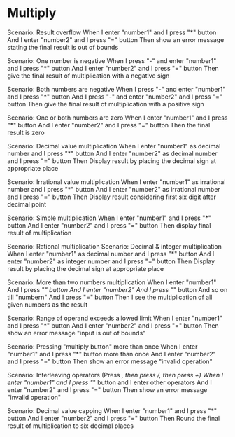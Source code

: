 # Multiply

Scenario: Result overflow
When I enter "number1"
and I press "*" button
And I enter "number2"
and I press "=" button
Then show an error message stating the final result is out of bounds

Scenario: One number is negative
When I press "-" and enter "number1"
and I press "*" button
And I enter "number2"
and I press "=" button
Then give the final result of multiplication with a negative sign

Scenario: Both numbers are negative
When I press "-" and enter "number1"
and I press "*" button
And I press "-" and enter "number2"
and I press "=" button
Then give the final result of multiplication with a positive sign

Scenario: One or both numbers are zero
When I enter "number1"
and I press "*" button
And I enter "number2"
and I press "=" button
Then the final result is zero

Scenario: Decimal value multiplication
When I enter "number1" as decimal number
and I press "*" button
And I enter "number2" as decimal number
and I press "=" button
Then Display result by placing the decimal sign at appropriate place

Scenario: Irrational value multiplication
When I enter "number1" as irrational number
and I press "*" button
And I enter "number2" as irrational number
and I press "=" button
Then Display result considering first six digit after decimal point

Scenario: Simple multiplication
When I enter "number1"
and I press "*" button
And I enter "number2"
and I press "=" button
Then display final result of multiplication

Scenario: Rational multiplication
Scenario: Decimal & integer multiplication
When I enter "number1" as decimal number
and I press "*" button
And I enter "number2" as integer number
and I press "=" button
Then Display result by placing the decimal sign at appropriate place

Scenario: More than two numbers multiplication
When I enter "number1"
And I press "*" button
And I enter "number2"
And I press "*" button
And so on till "numbern"
And I press "=" button
Then I see the multiplication of all given numbers as the result

Scenario: Range of operand exceeds allowed limit
When I enter "number1"
and I press "*" button
And I enter "number2"
and I press "=" button
Then show an error message "input is out of bounds"

Scenario: Pressing "multiply button" more than once
When I enter "number1"
and I press "*" button more than once
And I enter "number2"
and I press "=" button
Then show an error message "invalid operation"

Scenario: Interleaving operators (Press *, then press /, then press +)
When I enter "number1"
and I press "*" button
and I enter other operators
And I enter "number2"
and I press "=" button
Then show an error message "invalid operation"

Scenario: Decimal value capping
When I enter "number1"
and I press "*" button
And I enter "number2"
and I press "=" button
Then Round the final result of multiplication to six decimal places
